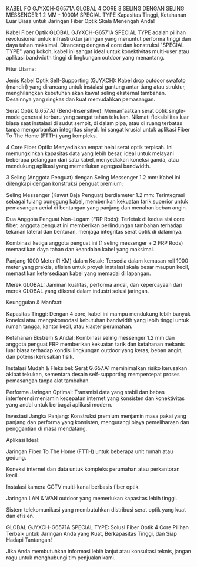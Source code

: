 KABEL FO GJYXCH-G6571A GLOBAL 4 CORE 3 SELING DENGAN SELING MESSENGER 1.2 MM - 1000M SPECIAL TYPE
Kapasitas Tinggi, Ketahanan Luar Biasa untuk Jaringan Fiber Optik Skala Menengah Anda!

Kabel Fiber Optik GLOBAL GJYXCH-G6571A SPECIAL TYPE adalah pilihan revolusioner untuk infrastruktur jaringan yang menuntut performa tinggi dan daya tahan maksimal. Dirancang dengan 4 core dan konstruksi "SPECIAL TYPE" yang kokoh, kabel ini sangat ideal untuk konektivitas multi-user atau aplikasi bandwidth tinggi di lingkungan outdoor yang menantang.

Fitur Utama:

Jenis Kabel Optik Self-Supporting (GJYXCH): Kabel drop outdoor swafoto (mandiri) yang dirancang untuk instalasi gantung antar tiang atau struktur, menghilangkan kebutuhan akan kawat seling eksternal tambahan. Desainnya yang ringkas dan kuat memudahkan pemasangan.

Serat Optik G.657.A1 (Bend-Insensitive): Memanfaatkan serat optik single-mode generasi terbaru yang sangat tahan tekukan. Nikmati fleksibilitas luar biasa saat instalasi di sudut sempit, di dalam pipa, atau di ruang terbatas tanpa mengorbankan integritas sinyal. Ini sangat krusial untuk aplikasi Fiber To The Home (FTTH) yang kompleks.

4 Core Fiber Optik: Menyediakan empat helai serat optik terpisah. Ini memungkinkan kapasitas data yang lebih besar, ideal untuk melayani beberapa pelanggan dari satu kabel, menyediakan koneksi ganda, atau mendukung aplikasi yang memerlukan agregasi bandwidth.

3 Seling (Anggota Penguat) dengan Seling Messenger 1.2 mm: Kabel ini dilengkapi dengan konstruksi penguat premium:

Seling Messenger (Kawat Baja Penguat) berdiameter 1.2 mm: Terintegrasi sebagai tulang punggung kabel, memberikan kekuatan tarik superior untuk pemasangan aerial di bentangan yang panjang dan menahan beban angin.

Dua Anggota Penguat Non-Logam (FRP Rods): Terletak di kedua sisi core fiber, anggota penguat ini memberikan perlindungan tambahan terhadap tekanan lateral dan benturan, menjaga integritas serat optik di dalamnya.

Kombinasi ketiga anggota penguat ini (1 seling messenger + 2 FRP Rods) memastikan daya tahan dan keandalan kabel yang maksimal.

Panjang 1000 Meter (1 KM) dalam Kotak: Tersedia dalam kemasan roll 1000 meter yang praktis, efisien untuk proyek instalasi skala besar maupun kecil, memastikan ketersediaan kabel yang memadai di lapangan.

Merek GLOBAL: Jaminan kualitas, performa andal, dan kepercayaan dari merek GLOBAL yang dikenal dalam industri solusi jaringan.

Keunggulan & Manfaat:

Kapasitas Tinggi: Dengan 4 core, kabel ini mampu mendukung lebih banyak koneksi atau mengakomodasi kebutuhan bandwidth yang lebih tinggi untuk rumah tangga, kantor kecil, atau klaster perumahan.

Ketahanan Ekstrem & Andal: Kombinasi seling messenger 1.2 mm dan anggota penguat FRP memberikan kekuatan tarik dan ketahanan mekanis luar biasa terhadap kondisi lingkungan outdoor yang keras, beban angin, dan potensi kerusakan fisik.

Instalasi Mudah & Fleksibel: Serat G.657.A1 meminimalkan risiko kerusakan akibat tekukan, sementara desain self-supporting mempercepat proses pemasangan tanpa alat tambahan.

Performa Jaringan Optimal: Transmisi data yang stabil dan bebas interferensi menjamin kecepatan internet yang konsisten dan konektivitas yang andal untuk berbagai aplikasi modern.

Investasi Jangka Panjang: Konstruksi premium menjamin masa pakai yang panjang dan performa yang konsisten, mengurangi biaya pemeliharaan dan penggantian di masa mendatang.

Aplikasi Ideal:

Jaringan Fiber To The Home (FTTH) untuk beberapa unit rumah atau gedung.

Koneksi internet dan data untuk kompleks perumahan atau perkantoran kecil.

Instalasi kamera CCTV multi-kanal berbasis fiber optik.

Jaringan LAN & WAN outdoor yang memerlukan kapasitas lebih tinggi.

Sistem telekomunikasi yang membutuhkan distribusi serat optik yang kuat dan efisien.

GLOBAL GJYXCH-G6571A SPECIAL TYPE: Solusi Fiber Optik 4 Core Pilihan Terbaik untuk Jaringan Anda yang Kuat, Berkapasitas Tinggi, dan Siap Hadapi Tantangan!

Jika Anda membutuhkan informasi lebih lanjut atau konsultasi teknis, jangan ragu untuk menghubungi tim penjualan kami.